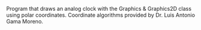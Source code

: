 Program that draws an analog clock with the 
Graphics & Graphics2D class using polar coordinates.
Coordinate algorithms provided by Dr. Luis Antonio Gama Moreno.